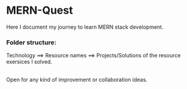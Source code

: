 # MERN-Quest

Here I document my journey to learn MERN stack development.<br />
### Folder structure:
Technology ==> Resource names ==> Projects/Solutions of the resource exersices I solved.<br /><br />

Open for any kind of improvement or collaboration ideas.
